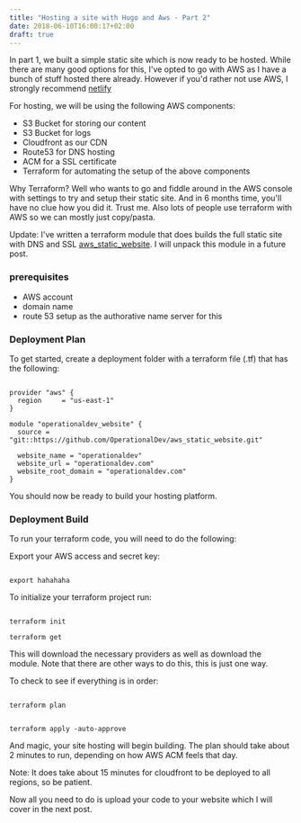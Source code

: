 ```yaml
---
title: "Hosting a site with Hugo and Aws - Part 2"
date: 2018-06-10T16:00:17+02:00
draft: true
---
```


In part 1, we built a simple static site which is now ready to be hosted. While there are many good options for this, I've opted to go with AWS as I have a bunch of stuff hosted there already. However if you'd rather not use AWS, I strongly recommend <a href="https://www.netlify.com/">netlify</a>

For hosting, we will be using the following AWS components:

- S3 Bucket for storing our content
- S3 Bucket for logs
- Cloudfront as our CDN
- Route53 for DNS hosting
- ACM for a SSL certificate
- Terraform for automating the setup of the above components

Why Terraform? Well who wants to go and fiddle around in the AWS console with settings to try and setup their static site. And in 6 months time, you'll have no clue how you did it. Trust me. Also lots of people use terraform with AWS so we can mostly just copy/pasta.

Update: I've written a terraform module that does builds the full static site with DNS and SSL <a href="https://github.com/OperationalDev/aws_static_website">aws_static_website</a>. I will unpack this module in a future post.

<h3>prerequisites</h3>

- AWS account
- domain name
- route 53 setup as the authorative name server for this

<h3>Deployment Plan</h3>

To get started, create a deployment folder with a terraform file (.tf) that has the following:
<pre><code>
provider "aws" {
  region     = "us-east-1"
}

module "operationaldev_website" {
  source = "git::https://github.com/OperationalDev/aws_static_website.git"

  website_name = "operationaldev"
  website_url = "operationaldev.com"
  website_root_domain = "operationaldev.com"
}
</code></pre>

You should now be ready to build your hosting platform.

<h3>Deployment Build</h3>
To run your terraform code, you will need to do the following:

Export your AWS access and secret key:
<pre><code>
export hahahaha
</code></pre>

To initialize your terraform project run:
<pre><code>
terraform init

terraform get
</code></pre>
This will download the necessary providers as well as download the module.
Note that there are other ways to do this, this is just one way.

To check to see if everything is in order:
<pre><code>
terraform plan
</code></pre>

<pre><code>
terraform apply -auto-approve
</code></pre>

And magic, your site hosting will begin building. The plan should take about
2 minutes to run, depending on how AWS ACM feels that day.

Note: It does take about 15 minutes for cloudfront to be deployed to all regions, so be patient.

Now all you need to do is upload your code to your website which I will cover in the next post.
